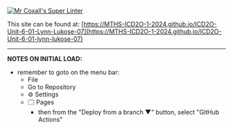 [![Mr Coxall's Super Linter](https://github.com/MTHS-ICD2O-1-2024/ICD2O-Unit-6-01-lynn-lukose-07/workflows/Mr%20Coxall's%20Super%20Linter/badge.svg)](https://github.com/MTHS-ICD2O-1-2024/ICD2O-Unit-6-01-lynn-lukose-07/actions)


This site can be found at: [https://MTHS-ICD2O-1-2024.github.io/ICD2O-Unit-6-01-Lynn-Lukose-07](https://MTHS-ICD2O-1-2024.github.io/ICD2O-Unit-6-01-lynn-lukose-07)

---

**NOTES ON INITIAL LOAD:**
- remember to goto on the menu bar:
  - File
  - Go to Repository
  - ⚙ Settings
  - 🗔 Pages
    - then from the "Deploy from a branch ▼" button, select "GitHub Actions"
